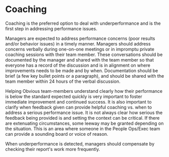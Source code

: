 # Coaching

Coaching is the preferred option to deal with underperformance and is the first step in addressing performance issues.

Managers are expected to address performance concerns \(poor results and/or behavior issues\) in a timely manner. Managers should address concerns verbally during one-on-one meetings or in impromptu private coaching sessions with their team member. These conversations should be documented by the manager and shared with the team member so that everyone has a record of the discussion and is in alignment on where improvements needs to be made and by when. Documentation should be brief \(a few key bullet points or a paragraph\), and should be shared with the team member within 24 hours of the verbal discussion.

Helping Obvious team-members understand clearly how their performance is below the standard expected quickly is very important to foster immediate improvement and continued success. It is also important to clarify when feedback given can provide helpful coaching vs. when to address a serious performance issue. It is not always clear how serious the feedback being provided is and setting the context can be critical. If there are extenuating circumstances, some leeway may be granted depending on the situation. This is an area where someone in the People Ops/Exec team can provide a sounding board or voice of reason.

When underperformance is detected, managers should compensate by checking their report's work more frequently.

